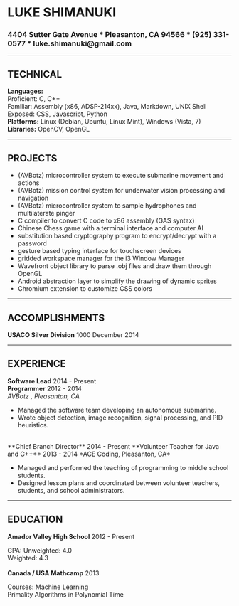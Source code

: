 # LUKE SHIMANUKI #

### 4404 Sutter Gate Avenue \* Pleasanton, CA 94566 \* \(925\) 331\-0577 \* luke\.shimanuki@gmail\.com ###

--------------------------------------------------------------------------------

## TECHNICAL ##

**Languages:**  
<ih> Proficient: </ih> <i2> C, C++                                                 </i2>  
<ih> Familiar:   </ih> <i2> Assembly (x86, ADSP-214xx), Java, Markdown, UNIX Shell </i2>  
<ih> Exposed:    </ih> <i2> CSS, Javascript, Python                                </i2>  
**Platforms:**         <i2> Linux (Debian, Ubuntu, Linux Mint), Windows (Vista, 7) </i2>  
**Libraries:**         <i2> OpenCV, OpenGL                                         </i2>  

--------------------------------------------------------------------------------

## PROJECTS ##

- (AVBotz) microcontroller system to execute submarine movement and actions
- (AVBotz) mission control system for underwater vision processing and navigation
- (AVBotz) microcontroller system to sample hydrophones and multilaterate pinger
- C compiler to convert C code to x86 assembly (GAS syntax)
- Chinese Chess game with a terminal interface and computer AI
- substitution based cryptography program to encrypt/decrypt with a password
- gesture based typing interface for touchscreen devices
- gridded workspace manager for the i3 Window Manager
- Wavefront object library to parse .obj files and draw them through OpenGL
- Android abstraction layer to simplify the drawing of dynamic sprites
- Chromium extension to customize CSS colors

--------------------------------------------------------------------------------

## ACCOMPLISHMENTS ##

**USACO Silver Division** <i4> 1000 </i4> <right> December 2014 </right>  

--------------------------------------------------------------------------------

## EXPERIENCE ##

**Software Lead** <right> 2014 - Present </right>  
**Programmer**    <right> 2012 - 2014    </right>  
*AVBotz , Pleasanton, CA*  

- Managed the software team developing an autonomous submarine.
- Wrote object detection, image recognition, signal processing, and PID heuristics.

<br>
**Chief Branch Director**              <right> 2014 - Present </right>  
**Volunteer Teacher for Java and C++** <right> 2013 - 2014    </right>  
*ACE Coding, Pleasanton, CA*  

- Managed and performed the teaching of programming to middle school students.
- Designed lesson plans and coordinated between volunteer teachers, students, and school administrators.

--------------------------------------------------------------------------------

## EDUCATION ##

**Amador Valley High School** <right> 2012 - Present </right>  

GPA: <i1> Unweighted: </i1> <i3> 4.0 </i3>  
     <i1> Weighted:   </i1> <i3> 4.3 </i3>  
<br>
**Canada \/ USA Mathcamp** <right> 2013 </right>  

Courses: <i2> Machine Learning                        </i2>  
         <i2> Primality Algorithms in Polynomial Time </i2>  

